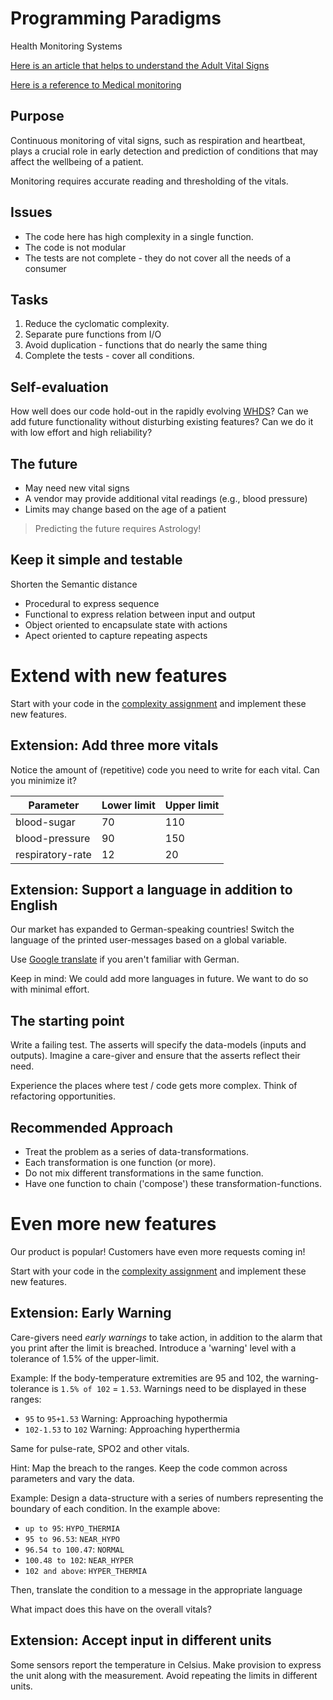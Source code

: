 # Programming Paradigms

Health Monitoring Systems

[Here is an article that helps to understand the Adult Vital Signs](https://en.wikipedia.org/wiki/Vital_signs)

[Here is a reference to Medical monitoring](https://en.wikipedia.org/wiki/Monitoring_(medicine))

## Purpose

Continuous monitoring of vital signs, such as respiration and heartbeat, plays a crucial role in early detection and prediction of conditions that may affect the wellbeing of a patient. 

Monitoring requires accurate reading and thresholding of the vitals.

## Issues

- The code here has high complexity in a single function.
- The code is not modular 
- The tests are not complete - they do not cover all the needs of a consumer

## Tasks

1. Reduce the cyclomatic complexity.
1. Separate pure functions from I/O
1. Avoid duplication - functions that do nearly the same thing
1. Complete the tests - cover all conditions. 

## Self-evaluation

How well does our code hold-out in the rapidly evolving [WHDS](https://www.ncbi.nlm.nih.gov/pmc/articles/PMC6111409/)?
Can we add future functionality without disturbing existing features? Can we do it with low effort and high reliability?

## The future

- May need new vital signs
- A vendor may provide additional vital readings (e.g., blood pressure)
- Limits may change based on the age of a patient

> Predicting the future requires Astrology!

## Keep it simple and testable

Shorten the Semantic distance

- Procedural to express sequence
- Functional to express relation between input and output
- Object oriented to encapsulate state with actions
- Apect oriented to capture repeating aspects

# Extend with new features

Start with your code in the [complexity assignment](paradigms.md) and implement these new features.

## Extension: Add three more vitals

Notice the amount of (repetitive) code you need to write for each vital. Can you minimize it?

| Parameter | Lower limit | Upper limit |
|-----------|-------------|-------------|
| blood-sugar | 70 | 110 |
| blood-pressure | 90 | 150 |
| respiratory-rate | 12 | 20 |

## Extension: Support a language in addition to English

Our market has expanded to German-speaking countries!
Switch the language of the printed user-messages based on a global variable.

Use [Google translate](https://translate.google.com/?sl=en&tl=de&op=translate)
if you aren't familiar with German.

Keep in mind: We could add more languages in future. We want to do so with minimal effort.

## The starting point

Write a failing test. The asserts will specify the data-models (inputs and outputs). Imagine a care-giver and ensure that the asserts reflect their need.

Experience the places where test / code gets more complex. Think of refactoring opportunities.

## Recommended Approach

- Treat the problem as a series of data-transformations.
- Each transformation is one function (or more).
- Do not mix different transformations in the same function.
- Have one function to chain ('compose') these transformation-functions.

# Even more new features

Our product is popular! Customers have even more requests coming in!

Start with your code in the [complexity assignment](paradigms.md) and implement these new features.

## Extension: Early Warning

Care-givers need _early warnings_ to take action,
in addition to the alarm that you print after the limit is breached.
Introduce a 'warning' level with a tolerance of 1.5% of the upper-limit.

Example: If the body-temperature extremities are 95 and 102, the warning-tolerance is `1.5% of 102` = `1.53`.
Warnings need to be displayed in these ranges:
- `95` to `95+1.53` Warning: Approaching hypothermia
- `102-1.53` to `102` Warning: Approaching hyperthermia

Same for pulse-rate, SPO2 and other vitals.

Hint: Map the breach to the ranges. Keep the code common across parameters and vary the data.

Example: Design a data-structure with a series of numbers representing the boundary of each condition.
In the example above: 

- `up to 95`: `HYPO_THERMIA`
- `95 to 96.53`: `NEAR_HYPO`
- `96.54 to 100.47`: `NORMAL`
- `100.48 to 102`: `NEAR_HYPER`
- `102 and above`: `HYPER_THERMIA`

Then, translate the condition to a message in the appropriate language

What impact does this have on the overall vitals?

## Extension: Accept input in different units

Some sensors report the temperature in Celsius.
Make provision to express the unit along with the measurement.
Avoid repeating the limits in different units.
